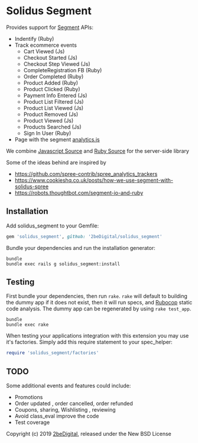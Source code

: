 Solidus Segment
==============

Provides support for [Segment](https://segment.com/docs/spec/) APIs: 
* Indentify (Ruby)
* Track ecommerce events 
    *  Cart Viewed (Js)
    *  Checkout Started (Js)
    *  Checkout Step Viewed (Js)
    *  CompleteRegistration FB (Ruby)
    *  Order Completed (Ruby)
    *  Product Added (Ruby)
    *  Product Clicked (Ruby)    
    *  Payment Info Entered (Js)
    *  Product List Filtered (Js)
    *  Product List Viewed (Js)
    *  Product Removed (Js)
    *  Product Viewed (Js)
    *  Products Searched (Js)
    *  Sign In User (Ruby)
* Page with the segment [analytics.js](https://segment.com/docs/sources/website/analytics.js/quickstart/) 

We combine [Javascript Source](https://segment.com/docs/sources/website/analytics.js/) and [Ruby Source](https://segment.com/docs/sources/server/ruby/) for the server-side library

Some of the ideas behind are inspired by 
* https://github.com/spree-contrib/spree_analytics_trackers
* https://www.cookieshq.co.uk/posts/how-we-use-segment-with-solidus-spree
* https://robots.thoughtbot.com/segment-io-and-ruby


Installation
------------

Add solidus_segment to your Gemfile:

```ruby
gem 'solidus_segment', github: '2beDigital/solidus_segment'
```

Bundle your dependencies and run the installation generator:

```shell
bundle
bundle exec rails g solidus_segment:install
```

Testing
-------

First bundle your dependencies, then run `rake`. `rake` will default to building the dummy app if it does not exist, then it will run specs, and [Rubocop](https://github.com/bbatsov/rubocop) static code analysis. The dummy app can be regenerated by using `rake test_app`.

```shell
bundle
bundle exec rake
```

When testing your applications integration with this extension you may use it's factories.
Simply add this require statement to your spec_helper:

```ruby
require 'solidus_segment/factories'
```

TODO
-------
Some additional events and features could include:
* Promotions 
* Order updated , order cancelled, order refunded
* Coupons, sharing, Wishlisting , reviewing
* Avoid class_eval improve the code
* Test coverage


Copyright (c) 2019 [2beDigital](http://www.2bedigital.com/?utm_source=github), released under the New BSD License



